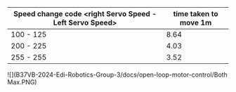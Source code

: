 


| Speed change code <right Servo Speed - Left Servo Speed> | time taken to move 1m |
| -------------------------------------------------------- | --------------------- |
| 100 - 125                                                | 8.64                  |
|200  - 225                                                | 4.03                  |
|255 - 255                                                 | 3.52                  |
![](B37VB-2024-Edi-Robotics-Group-3/docs/open-loop-motor-control/Both Max.PNG)
